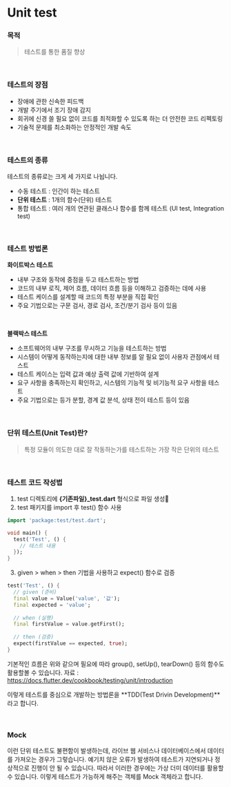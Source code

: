 # Unit test

### 목적
> 테스트를 통한 품질 향상

<br>

### 테스트의 장점
- 장애에 관한 신속한 피드백
- 개발 주기에서 조기 장애 감지
- 회귀에 신경 쓸 필요 없이 코드를 최적화할 수 있도록 하는 더 안전한 코드 리펙토링
- 기술적 문제를 최소화하는 안정적인 개발 속도

<br>

### 테스트의 종류
테스트의 종류로는 크게 세 가지로 나뉩니다.
- 수동 테스트 : 인간이 하는 테스트
- **단위 테스트** : 1개의 함수(단위) 테스트
- 통합 테스트 : 여러 개의 연관된 클래스나 함수를 함께 테스트 (UI test, Integration test)

<br>

### 테스트 방법론
**화이트박스 테스트**
- 내부 구조와 동작에 중점을 두고 테스트하는 방법
- 코드의 내부 로직, 제어 흐름, 데이터 흐름 등을 이해하고 검증하는 데에 사용
- 테스트 케이스를 설계할 때 코드의 특정 부분을 직접 확인
- 주요 기법으로는 구문 검사, 경로 검사, 조건/분기 검사 등이 있음

<br>

**블랙박스 테스트**
- 소프트웨어의 내부 구조를 무시하고 기능을 테스트하는 방법
- 시스템이 어떻게 동작하는지에 대한 내부 정보를 알 필요 없이 사용자 관점에서 테스트
- 테스트 케이스는 입력 값과 예상 출력 값에 기반하여 설계
- 요구 사항을 충족하는지 확인하고, 시스템의 기능적 및 비기능적 요구 사항을 테스트
- 주요 기법으로는 등가 분할, 경계 값 분석, 상태 전이 테스트 등이 있음

<br>

### 단위 테스트(Unit Test)란?
> 특정 모듈이 의도한 대로 잘 작동하는가를 테스트하는 가장 작은 단위의 테스트

<br>

### 테스트 코드 작성법
1. test 디렉토리에 **{기존파일}_test.dart** 형식으로 파일 생성
2. test 패키지를 import 후 test() 함수 사용
```dart
import 'package:test/test.dart';

void main() {
  test('Test', () {
    // 테스트 내용
  });
}
```
3. given > when > then 기법을 사용하고 expect() 함수로 검증
```dart
test('Test', () {
  // given (준비)
  final value = Value('value', '값');
  final expected = 'value';
  
  // when (실행)
  final firstValue = value.getFirst();
  
  // then (검증)
  expect(firstValue == expected, true);
}
```

기본적인 흐름은 위와 같으며 필요에 따라 group(), setUp(), tearDown() 등의 함수도 활용할볼 수 있습니다.
자료 : https://docs.flutter.dev/cookbook/testing/unit/introduction

이렇게 테스트를 중심으로 개발하는 방법론을 **TDD(Test Drivin Development)**라고 합니다.

<br>

### Mock
이런 단위 테스트도 불편함이 발생하는데,
라이브 웹 서비스나 데이터베이스에서 데이터를 가져오는 경우가 그렇습니다.
예기치 않은 오류가 발생하여 테스트가 지연되거나 정상적으로 진행이 안 될 수 있습니다.
따라서 이러한 경우에는 가상 더미 데이터를 활용할 수 있습니다.
이렇게 테스트가 가능하게 해주는 객체를 Mock 객체라고 합니다.

